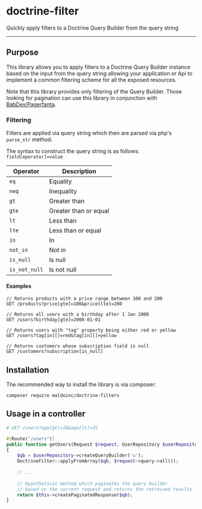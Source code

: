 # doctrine-filter

Quickly apply filters to a Doctrine Query Builder from the query string

---

## Purpose

This library allows you to apply filters to a Doctrine Query Builder instance based on the input from the query string
allowing your application or Api to implement a common filtering scheme for all the exposed resources.

Note that this library provides only filtering of the Query Builder. 
Those looking for pagination can use this library in conjunction with [BabDev/Pagerfanta](https://github.com/BabDev/Pagerfanta).

### Filtering

Filters are applied via query string which then are parsed via php's `parse_str` method.

The syntax to construct the query string is as follows: `field[operator]=value`

| Operator | Description
| --------------- | --------------------- |
| `eq`            | Equality              |
| `neq`           | Inequality            |
| `gt`            | Greater than          |
| `gte`           | Greater than or equal |
| `lt`            | Less than             |
| `lte`           | Less than or equal    |
| `in`            | In                    |
| `not_in`        | Not in                |
| `is_null`       | Is null               |
| `is_not_null`   | Is not null           |

#### Examples

```http request
// Returns products with a price range between 100 and 200
GET /products?price[gte]=100&price[lte]=200

// Returns all users with a birthday after 1 Jan 2000
GET /users?birthday[gte]=2000-01-01

// Returns users with "tag" property being either red or yellow
GET /users?tag[in][]=red&tag[in][]=yellow

// Returns customers whose subscription field is null
GET /customers?subscription[is_null]
``` 

## Installation

The recommended way to install the library is via composer:

```
composer require maldoinc/doctrine-filters
```

## Usage in a controller

```php
# GET /users?age[gt]=18&age[lt]=35

#[Route("/users")]
public function getUsers(Request $request, UserRepository $userRepository)
{
    $qb = $userRepository->createQueryBuilder('u');
    DoctrineFilter::applyFromArray($qb, $request->query->all());
    
    // ...
    
    // Hypothetical method which paginates the query builder 
    // based on the current request and returns the retreived results
    return $this->createPaginatedResponse($qb);
}
```

